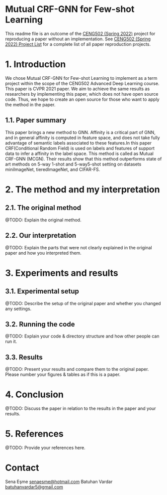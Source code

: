 # Mutual CRF-GNN for Few-shot Learning

This readme file is an outcome of the [CENG502 (Spring 2022)](https://ceng.metu.edu.tr/~skalkan/ADL/) project for reproducing a paper without an implementation. See [CENG502 (Spring 2022) Project List]([https://github.com/sinankalkan/CENG502-Spring2021](https://github.com/CENG502-Projects/CENG502-Spring2022)) for a complete list of all paper reproduction projects.

# 1. Introduction

We chose Mutual CRF-GNN for Few-shot Learning  to implement as a term project within the scope of the CENG502 Advanced Deep Learning course. This paper is CVPR 2021 paper. We aim to achieve the same results as researchers by implementing this paper, which does not have open source code. Thus, we hope to create an open source for those who want to apply the method in the paper.

## 1.1. Paper summary

This paper brings a new method to GNN. Affinity is a critical part of GNN, and in general affinity is computed in feature space, and 
does not take fully advantage of semantic labels associated to these features.In this paper CRF(Conditional Random Field) is used on labels and features of support data to infer a affinity in the label space. This method is called as Mutual CRF-GNN (MCGN). Their results show that this method outperforms state of art methods on 5-way 1-shot and 5-way5-shot setting on datasets miniImageNet, tieredImageNet, and
CIFAR-FS.

# 2. The method and my interpretation

## 2.1. The original method


@TODO: Explain the original method.

## 2.2. Our interpretation 

@TODO: Explain the parts that were not clearly explained in the original paper and how you interpreted them.

# 3. Experiments and results

## 3.1. Experimental setup

@TODO: Describe the setup of the original paper and whether you changed any settings.

## 3.2. Running the code

@TODO: Explain your code & directory structure and how other people can run it.

## 3.3. Results

@TODO: Present your results and compare them to the original paper. Please number your figures & tables as if this is a paper.

# 4. Conclusion

@TODO: Discuss the paper in relation to the results in the paper and your results.

# 5. References

@TODO: Provide your references here.

# Contact

Sena Eşme senaesme@hotmail.com
Batuhan Vardar batuhanvardar5@gmail.com
